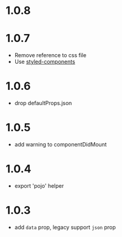# 1.0.8
# 1.0.7

* Remove reference to css file
* Use [styled-components](https://www.npmjs.com/package/styled-components)

# 1.0.6

* drop defaultProps.json

# 1.0.5

* add warning to componentDidMount

# 1.0.4

* export 'pojo' helper

# 1.0.3

* add `data` prop, legacy support `json` prop